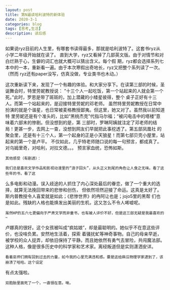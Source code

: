 ```yaml
---
layout: post
title: 第N遍读哈利波特的新体验
date: 2020-3-1
categories: blog
tags: [思考,生活]
description: 读后感
---
```

   如果说ryz目前的人生里，有哪套书读得最多，那就是哈利波特了。这套书ryz从小学二年级开始就在读了。
直到大学，ryz又看掉了几部英文版。由于对情节和对白烂熟于心，生僻的词汇也就大概可以猜出含义。每个假
期，ryz都会选择系列七本中的一本，重新看一遍。由于本次寒假出奇地长，ryz又把整个系列读了一次。（然而
ryz还有paper没写，仿真没做，专业类书也木动。）
   
  
   这次重新读下来，发现了一个有趣的体验。和大家分享下。在读第三部的时候，圣诞舞会时，特里劳妮教授说：
”十三个人一起吃饭，第一个站起来的人就会第一个死。”此时，罗恩是带了斑斑的，加上潜藏的小矮星彼得，整个
桌子正好有十三人。而第一个站起来的，是迎接特里劳妮的邓老师。
   虽然特里劳妮教授在日常中扮演的就是个谐星，也日常被麦格教授鄙夷。但这里，她又对了。虽然我以前知道特
里劳妮还是有个准头的，比如“黑桃杰克”代指马尔福；“被闪电击中的塔楼”意味着六部末的惨剧。但没想到的是，第
三部时，罗琳阿姨就注定了邓老师的结局！更甚一步，去网上一查，没想到网友们早就把此事挖透了。第五部凤凰社
的聚会里，还是有十三个人，第一个起身的正是小天狼星！而第七部贝壳小屋里，站起来的第一个是卢平。
   不仅如此，几乎特老师随口说的每一句预言，都成真了。对乌姆里奇，对哈利，对拉文德。。。
   预言家血统，恐怖如斯。
   
   
    其他感受（有剧透）：

    我们总是喜欢文学作品和影视动漫里的“浪子回头”，从头正义到尾的角色让人食之无味。看了这些年的书，看了这
么多电影和动漫。误入歧途的人抓住了内心深处最后的眷恋，做了一个重大的选择，就算无法挽回带来的悲惨和创伤，
但依然坦然迎接了命运。这真是太好了。斯内普教授令人喜爱就是如此；《悲惨世界》的冉阿让也是；jojo5里的黑帮
们也是如此。残缺的人格也能焕发出美丽的生机，这又怎么不令人唏嘘呢。
   
    
    虽然HP的五六七更偏向于严肃文学而非童书，也有被人评价不好，但是这三部无疑是我最喜欢的~


   卢娜真的很好。这个女孩被叫成“疯姑娘”，却是最聪明的。她似乎不在意这些评价，也没啥负累。安然地生活着，探索
着骚扰虻等神奇事物。自己的母亲早逝，被学校的众人捉弄，却依旧保持了平静。而且她依然有勇气去冒险，共闯魔法部。
这种人格，像是很多历史中的科学家和艺术家。离经叛道但是实则潇洒安详。

    看着巫师们拥有回到过去的力量，如今我的心里充满违和感。要是这给麻瓜物理学家逮到了，该崩溃了哈哈。这个设定
有点太强啦。

    双胞胎里面死了一个，一直很在意。唉。



    

   

    



   
   
   
   
   

  
   

   
   


    
    
    













